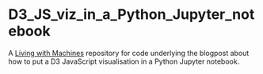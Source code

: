 # D3_JS_viz_in_a_Python_Jupyter_notebook
A [Living with Machines](http://livingwithmachines.ac.uk/) repository for code underlying the blogpost about how to put a D3 JavaScript visualisation in a Python Jupyter notebook.
